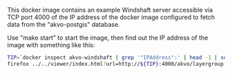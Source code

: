 This docker image contains an example Windshaft server
accessible via TCP port 4000 of the IP address of the docker image
configured to fetch data from the "akvo-postgis" database.

Use "make start" to start the image, then find out the IP address
of the image with something like this:

```sh
TIP=`docker inspect akvo-windshaft | grep '"IPAddress":' | head -1 | sed 's/.*: "//;s/".*//'`
firefox ../../viewer/index.html?url=http://${TIP}:4000/akvo/layergroup
```

